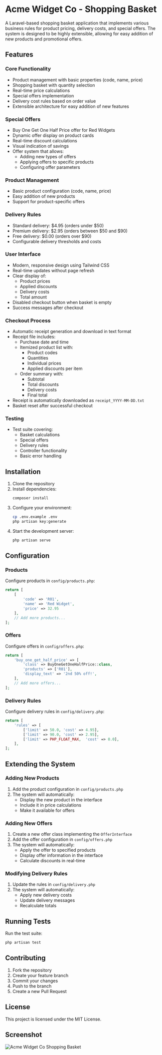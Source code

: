 # Acme Widget Co - Shopping Basket

A Laravel-based shopping basket application that implements various business rules for product pricing, delivery costs, and special offers. The system is designed to be highly extensible, allowing for easy addition of new products and promotional offers.

## Features

### Core Functionality
- Product management with basic properties (code, name, price)
- Shopping basket with quantity selection
- Real-time price calculations
- Special offers implementation
- Delivery cost rules based on order value
- Extensible architecture for easy addition of new features

### Special Offers
- Buy One Get One Half Price offer for Red Widgets
- Dynamic offer display on product cards
- Real-time discount calculations
- Visual indication of savings
- Offer system that allows:
  - Adding new types of offers
  - Applying offers to specific products
  - Configuring offer parameters

### Product Management
- Basic product configuration (code, name, price)
- Easy addition of new products
- Support for product-specific offers

### Delivery Rules
- Standard delivery: $4.95 (orders under $50)
- Premium delivery: $2.95 (orders between $50 and $90)
- Free delivery: $0.00 (orders over $90)
- Configurable delivery thresholds and costs

### User Interface
- Modern, responsive design using Tailwind CSS
- Real-time updates without page refresh
- Clear display of:
  - Product prices
  - Applied discounts
  - Delivery costs
  - Total amount
- Disabled checkout button when basket is empty
- Success messages after checkout

### Checkout Process
- Automatic receipt generation and download in text format
- Receipt file includes:
  - Purchase date and time
  - Itemized product list with:
    - Product codes
    - Quantities
    - Individual prices
    - Applied discounts per item
  - Order summary with:
    - Subtotal
    - Total discounts
    - Delivery costs
    - Final total
- Receipt is automatically downloaded as `receipt_YYYY-MM-DD.txt`
- Basket reset after successful checkout

### Testing
- Test suite covering:
  - Basket calculations
  - Special offers
  - Delivery rules
  - Controller functionality
  - Basic error handling

## Installation

1. Clone the repository
2. Install dependencies:
   ```bash
   composer install
   ```
3. Configure your environment:
   ```bash
   cp .env.example .env
   php artisan key:generate
   ```
4. Start the development server:
   ```bash
   php artisan serve
   ```

## Configuration

### Products
Configure products in `config/products.php`:
```php
return [
    [
        'code' => 'R01',
        'name' => 'Red Widget',
        'price' => 32.95
    ],
    // Add more products...
];
```

### Offers
Configure offers in `config/offers.php`:
```php
return [
    'buy_one_get_half_price' => [
        'class' => BuyOneGetOneHalfPrice::class,
        'products' => ['R01'],
        'display_text' => '2nd 50% off!',
    ],
    // Add more offers...
];
```

### Delivery Rules
Configure delivery rules in `config/delivery.php`:
```php
return [
    'rules' => [
        ['limit' => 50.0, 'cost' => 4.95],
        ['limit' => 90.0, 'cost' => 2.95],
        ['limit' => PHP_FLOAT_MAX,  'cost' => 0.0],
    ],
];
```

## Extending the System

### Adding New Products
1. Add the product configuration in `config/products.php`
2. The system will automatically:
   - Display the new product in the interface
   - Include it in price calculations
   - Make it available for offers

### Adding New Offers
1. Create a new offer class implementing the `OfferInterface`
2. Add the offer configuration in `config/offers.php`
3. The system will automatically:
   - Apply the offer to specified products
   - Display offer information in the interface
   - Calculate discounts in real-time

### Modifying Delivery Rules
1. Update the rules in `config/delivery.php`
2. The system will automatically:
   - Apply new delivery costs
   - Update delivery messages
   - Recalculate totals

## Running Tests

Run the test suite:
```bash
php artisan test
```

## Contributing

1. Fork the repository
2. Create your feature branch
3. Commit your changes
4. Push to the branch
5. Create a new Pull Request

## License

This project is licensed under the MIT License.

## Screenshot

![Acme Widget Co Shopping Basket](assets/image.jpg)